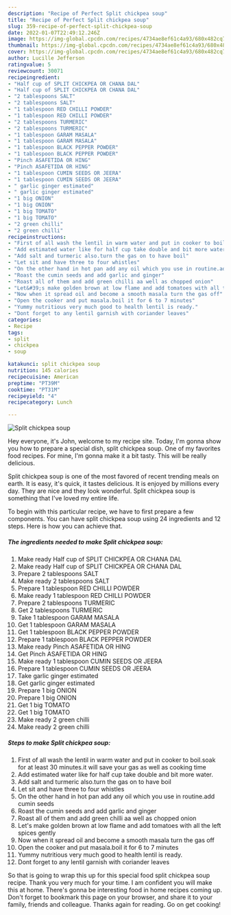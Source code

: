 ```yaml
---
description: "Recipe of Perfect Split chickpea soup"
title: "Recipe of Perfect Split chickpea soup"
slug: 359-recipe-of-perfect-split-chickpea-soup
date: 2022-01-07T22:49:12.246Z
image: https://img-global.cpcdn.com/recipes/4734ae8ef61c4a93/680x482cq70/split-chickpea-soup-recipe-main-photo.jpg
thumbnail: https://img-global.cpcdn.com/recipes/4734ae8ef61c4a93/680x482cq70/split-chickpea-soup-recipe-main-photo.jpg
cover: https://img-global.cpcdn.com/recipes/4734ae8ef61c4a93/680x482cq70/split-chickpea-soup-recipe-main-photo.jpg
author: Lucille Jefferson
ratingvalue: 5
reviewcount: 30071
recipeingredient:
- "Half cup of SPLIT CHICKPEA OR CHANA DAL"
- "Half cup of SPLIT CHICKPEA OR CHANA DAL"
- "2 tablespoons SALT"
- "2 tablespoons SALT"
- "1 tablespoon RED CHILLI POWDER"
- "1 tablespoon RED CHILLI POWDER"
- "2 tablespoons TURMERIC"
- "2 tablespoons TURMERIC"
- "1 tablespoon GARAM MASALA"
- "1 tablespoon GARAM MASALA"
- "1 tablespoon BLACK PEPPER POWDER"
- "1 tablespoon BLACK PEPPER POWDER"
- "Pinch ASAFETIDA OR HING"
- "Pinch ASAFETIDA OR HING"
- "1 tablespoon CUMIN SEEDS OR JEERA"
- "1 tablespoon CUMIN SEEDS OR JEERA"
- " garlic ginger estimated"
- " garlic ginger estimated"
- "1 big ONION"
- "1 big ONION"
- "1 big TOMATO"
- "1 big TOMATO"
- "2 green chilli"
- "2 green chilli"
recipeinstructions:
- "First of all wash the lentil in warm water and put in cooker to boil.soak for at least 30 minutes.it will save your gas as well as cooking time"
- "Add estimated water like for half cup take double and bit more water."
- "Add salt and turmeric also.turn the gas on to have boil"
- "Let sit and have three to four whistles"
- "On the other hand in hot pan add any oil which you use in routine.add cumin seeds"
- "Roast the cumin seeds and add garlic and ginger"
- "Roast all of them and add green chilli aa well as chopped onion"
- "Let&#39;s make golden brown at low flame and add tomatoes with all the left spices gently"
- "Now when it spread oil and become a smooth masala turn the gas off"
- "Open the cooker and put masala.boil it for 6 to 7 minutes"
- "Yummy nutritious very much good to health lentil is ready."
- "Dont forget to any lentil garnish with coriander leaves"
categories:
- Recipe
tags:
- split
- chickpea
- soup

katakunci: split chickpea soup 
nutrition: 145 calories
recipecuisine: American
preptime: "PT39M"
cooktime: "PT31M"
recipeyield: "4"
recipecategory: Lunch

---
```



![Split chickpea soup](https://img-global.cpcdn.com/recipes/4734ae8ef61c4a93/680x482cq70/split-chickpea-soup-recipe-main-photo.jpg)

Hey everyone, it's John, welcome to my recipe site. Today, I'm gonna show you how to prepare a special dish, split chickpea soup. One of my favorites food recipes. For mine, I'm gonna make it a bit tasty. This will be really delicious.



Split chickpea soup is one of the most favored of recent trending meals on earth. It is easy, it's quick, it tastes delicious. It is enjoyed by millions every day. They are nice and they look wonderful. Split chickpea soup is something that I've loved my entire life.


To begin with this particular recipe, we have to first prepare a few components. You can have split chickpea soup using 24 ingredients and 12 steps. Here is how you can achieve that.

<!--inarticleads1-->

##### The ingredients needed to make Split chickpea soup:

1. Make ready Half cup of SPLIT CHICKPEA OR CHANA DAL
1. Make ready Half cup of SPLIT CHICKPEA OR CHANA DAL
1. Prepare 2 tablespoons SALT
1. Make ready 2 tablespoons SALT
1. Prepare 1 tablespoon RED CHILLI POWDER
1. Make ready 1 tablespoon RED CHILLI POWDER
1. Prepare 2 tablespoons TURMERIC
1. Get 2 tablespoons TURMERIC
1. Take 1 tablespoon GARAM MASALA
1. Get 1 tablespoon GARAM MASALA
1. Get 1 tablespoon BLACK PEPPER POWDER
1. Prepare 1 tablespoon BLACK PEPPER POWDER
1. Make ready Pinch ASAFETIDA OR HING
1. Get Pinch ASAFETIDA OR HING
1. Make ready 1 tablespoon CUMIN SEEDS OR JEERA
1. Prepare 1 tablespoon CUMIN SEEDS OR JEERA
1. Take  garlic ginger estimated
1. Get  garlic ginger estimated
1. Prepare 1 big ONION
1. Prepare 1 big ONION
1. Get 1 big TOMATO
1. Get 1 big TOMATO
1. Make ready 2 green chilli
1. Make ready 2 green chilli




<!--inarticleads2-->

##### Steps to make Split chickpea soup:

1. First of all wash the lentil in warm water and put in cooker to boil.soak for at least 30 minutes.it will save your gas as well as cooking time
1. Add estimated water like for half cup take double and bit more water.
1. Add salt and turmeric also.turn the gas on to have boil
1. Let sit and have three to four whistles
1. On the other hand in hot pan add any oil which you use in routine.add cumin seeds
1. Roast the cumin seeds and add garlic and ginger
1. Roast all of them and add green chilli aa well as chopped onion
1. Let&#39;s make golden brown at low flame and add tomatoes with all the left spices gently
1. Now when it spread oil and become a smooth masala turn the gas off
1. Open the cooker and put masala.boil it for 6 to 7 minutes
1. Yummy nutritious very much good to health lentil is ready.
1. Dont forget to any lentil garnish with coriander leaves




So that is going to wrap this up for this special food split chickpea soup recipe. Thank you very much for your time. I am confident you will make this at home. There's gonna be interesting food in home recipes coming up. Don't forget to bookmark this page on your browser, and share it to your family, friends and colleague. Thanks again for reading. Go on get cooking!
